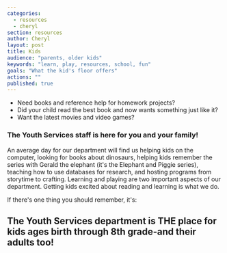 ```yaml
---
categories: 
  - resources
  - cheryl
section: resources
author: Cheryl
layout: post
title: Kids
audience: "parents, older kids"
keywords: "learn, play, resources, school, fun"
goals: "What the kid's floor offers"
actions: ""
published: true
---
```



- Need books and reference help for homework projects?
- Did your child read the best book and now wants something just like it?
- Want the latest movies and video games?

### The Youth Services staff is here for you and your family! 

An average day for our department will find us helping kids on the computer, looking for books about dinosaurs, helping kids remember the series with Gerald the elephant (it's the Elephant and Piggie series), teaching how to use databases for research, and hosting programs from storytime to crafting. Learning and playing are two important aspects of our department. Getting kids excited about reading and learning is what we do. 

If there's one thing you should remember, it's:
## The Youth Services department is THE place for kids ages birth through 8th grade-and their adults too!